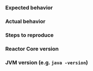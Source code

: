 ### Expected behavior

### Actual behavior

### Steps to reproduce

### Reactor Core version

### JVM version (e.g. `java -version`)
